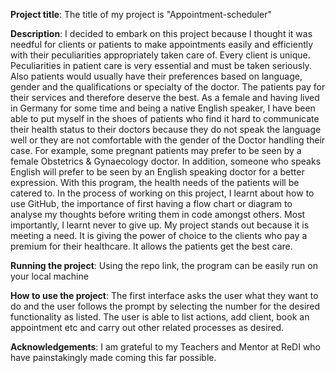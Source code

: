 **Project title**: The title of my project is "Appointment-scheduler"

**Description**: 
I decided to embark on this project because I thought it was needful for clients or patients to make appointments easily and efficiently with their peculiarities appropriately taken care of. Every client is unique.
Peculiarities in patient care is very essential and must be taken seriously. Also patients would usually have their preferences based on language, gender and the qualifications or specialty of the doctor. The patients pay for their services and therefore deserve the best.
As a female and having lived in Germany for some time and being a native English speaker, I have been able to put myself in the shoes of patients who find it hard to communicate their health status to their doctors because they do not speak the language well or they are not comfortable with the gender of the Doctor handling their case. For example, some pregnant patients may prefer to be seen by a female Obstetrics & Gynaecology doctor. In addition, someone who speaks English will prefer to be seen by an English speaking doctor for a better expression. With this program, the health needs of the patients will be catered to.
In the process of working on this project, I learnt about how to use GitHub, the importance of first having a flow chart or diagram to analyse my thoughts before writing them in code amongst others. Most importantly, I learnt never to give up.
My project stands out because it is meeting a need. It is giving the power of choice to the clients who pay a premium for their healthcare. It allows the patients get the best care.

**Running the project**: Using the repo link, the program can be easily run on your local machine

**How to use the project**: The first interface asks the user what they want to do and the user follows the prompt by selecting the number for the desired functionality as listed. The user is able to list actions, add client, book an appointment etc and carry out other related processes as desired.

**Acknowledgements**: I am grateful to my Teachers and Mentor at ReDI who have painstakingly made coming this far possible.

